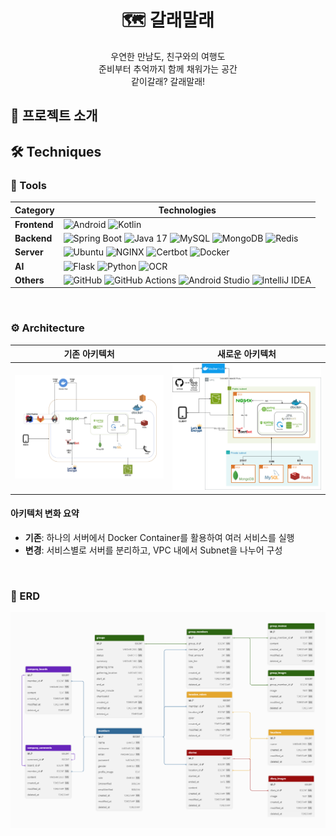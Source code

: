 <div align="center">

# 🗺️ 갈래말래

</div>

<div align="center">
우연한 만남도, 친구와의 여행도 <br>준비부터 추억까지 함께 채워가는 공간<br>
같이갈래? 갈래말래!
</div>

## 🚀 프로젝트 소개

## 🛠️ Techniques
### 🔧 Tools

| **Category**    | **Technologies**                                                                                             |
|------------------|-------------------------------------------------------------------------------------------------------------|
| **Frontend**     | ![Android](https://img.shields.io/badge/-Android-3DDC84?style=flat-square&logo=android&logoColor=white) ![Kotlin](https://img.shields.io/badge/-Kotlin-0095D5?style=flat-square&logo=kotlin&logoColor=white) |
| **Backend**      | ![Spring Boot](https://img.shields.io/badge/-Spring%20Boot-6DB33F?style=flat-square&logo=spring-boot&logoColor=white) ![Java 17](https://img.shields.io/badge/-Java%2017-007396?style=flat-square&logo=openjdk&logoColor=white) ![MySQL](https://img.shields.io/badge/-MySQL-4479A1?style=flat-square&logo=mysql&logoColor=white) ![MongoDB](https://img.shields.io/badge/-MongoDB-47A248?style=flat-square&logo=mongodb&logoColor=white) ![Redis](https://img.shields.io/badge/-Redis-DC382D?style=flat-square&logo=redis&logoColor=white)  |
| **Server**      | ![Ubuntu](https://img.shields.io/badge/-Ubuntu-E95420?style=flat-square&logo=ubuntu&logoColor=white) ![NGINX](https://img.shields.io/badge/-NGINX-009639?style=flat-square&logo=nginx&logoColor=white) ![Certbot](https://img.shields.io/badge/-Certbot-0052CC?style=flat-square&logo=letsencrypt&logoColor=white) ![Docker](https://img.shields.io/badge/-Docker-2496ED?style=flat-square&logo=docker&logoColor=white) |
| **AI**          | ![Flask](https://img.shields.io/badge/-Flask-000000?style=flat-square&logo=flask) ![Python](https://img.shields.io/badge/-Python-3776AB?style=flat-square&logo=python&logoColor=white) ![OCR](https://img.shields.io/badge/-OCR-4285F4?style=flat-square&logo=ocaml&logoColor=white) |
| **Others**        | ![GitHub](https://img.shields.io/badge/-GitHub-181717?style=flat-square&logo=github&logoColor=white) ![GitHub Actions](https://img.shields.io/badge/-GitHub%20Actions-2088FF?style=flat-square&logo=github&logoColor=white) ![Android Studio](https://img.shields.io/badge/-Android%20Studio-3DDC84?style=flat-square&logo=androidstudio&logoColor=white) ![IntelliJ IDEA](https://img.shields.io/badge/-IntelliJ%20IDEA-000000?style=flat-square&logo=intellij-idea&logoColor=white) |

<br>

### ⚙️ Architecture
| 기존 아키텍처 | 새로운 아키텍처 |
|--------------|----------------|
| ![Architecture](https://github.com/ssafy13th-common/.github/blob/main/profile/assets/architecture.png) | ![New Architecture](https://github.com/ssafy13th-common/.github/blob/main/profile/assets/new_architecture.png) |

#### 아키텍처 변화 요약
- **기존**: 하나의 서버에서 Docker Container를 활용하여 여러 서비스를 실행
- **변경**: 서비스별로 서버를 분리하고, VPC 내에서 Subnet을 나누어 구성

<br>

### 🧩 ERD
![ERD](https://github.com/ssafy13th-common/.github/blob/main/profile/assets/erd.png)

<br>

